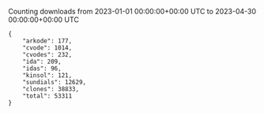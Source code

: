 
Counting downloads from 2023-01-01 00:00:00+00:00 UTC to 2023-04-30 00:00:00+00:00 UTC

```
{
    "arkode": 177,
    "cvode": 1014,
    "cvodes": 232,
    "ida": 209,
    "idas": 96,
    "kinsol": 121,
    "sundials": 12629,
    "clones": 38833,
    "total": 53311
}
```
